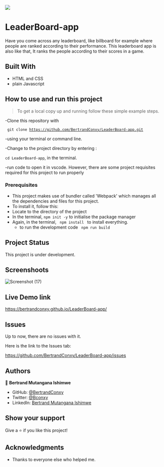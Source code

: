  ![](https://img.shields.io/badge/Microverse-blueviolet)
# LeaderBoard-app
Have you come across any leaderboard, like billboard for example where people are ranked according to their performance. This leaderboard app is also like that, It ranks the people according to their scores in a game.

## Built With

- HTML and CSS
- plain Javascript

## How to use and run this project

> To get a local copy up and running follow these simple example steps.

-Clone this repository with

<code> git clone <https://github.com/BertrandConxy/LeaderBoard-app.git> </code>

-using your terminal or command line.

-Change to the project directory by entering :

<code>cd LeaderBoard-app</code>, in the terminal.

-run code to open it in vscode.
However, there are some project requisites required for this project to run properly

### Prerequisites

- This project makes use of bundler called 'Webpack' which manages all the dependencies and files for this project.
- To install it, follow this:
- Locate to the directory of the project
- In the terminal, <code>npm init -y</code> to initialise the package manager
- Again, in the terminal, <code> npm install </code> to install everything.
  - to run the development code <code> npm run build </code>

## Project Status

This project is under development.

## Screenshoots

![Screenshot (17)](https://user-images.githubusercontent.com/90222110/152314181-d8679fea-a439-4eb6-82a1-8937019187ef.png)



## Live Demo link

<https://bertrandconxy.github.io/LeaderBoard-app/>

## Issues

Up to now, there are no issues with it.

Here is the link to the Issues tab:

<https://github.com/BertrandConxy/LeaderBoard-app/issues>

## Authors

👤 **Bertrand Mutangana Ishimwe**

- GitHub: [@BertrandConxy](https://github.com/BertrandConxy)
- Twitter: [@Bconxy](https://twitter.com/Bconxy)
- LinkedIn: [Bertrand Mutangana Ishimwe](https://www.linkedin.com/in/bertrand-mutangana-024905220/)


## Show your support

Give a ⭐️ if you like this project!

## Acknowledgments

- Thanks to everyone else who helped me.
